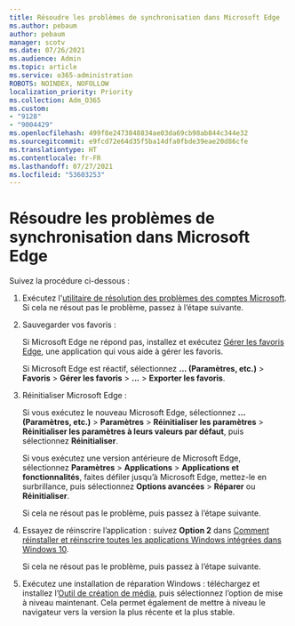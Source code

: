```yaml
---
title: Résoudre les problèmes de synchronisation dans Microsoft Edge
ms.author: pebaum
author: pebaum
manager: scotv
ms.date: 07/26/2021
ms.audience: Admin
ms.topic: article
ms.service: o365-administration
ROBOTS: NOINDEX, NOFOLLOW
localization_priority: Priority
ms.collection: Adm_O365
ms.custom:
- "9128"
- "9004429"
ms.openlocfilehash: 499f8e2473848834ae03da69cb98ab844c344e32
ms.sourcegitcommit: e9fcd72e64d35f5ba14dfa0fbde39eae20d86cfe
ms.translationtype: HT
ms.contentlocale: fr-FR
ms.lasthandoff: 07/27/2021
ms.locfileid: "53603253"
---
```

# <a name="troubleshoot-problems-with-sync-in-microsoft-edge"></a>Résoudre les problèmes de synchronisation dans Microsoft Edge

Suivez la procédure ci-dessous :

1. Exécutez l'[utilitaire de résolution des problèmes des comptes Microsoft](https://go.microsoft.com/fwlink/?linkid=2155661). Si cela ne résout pas le problème, passez à l’étape suivante.

1. Sauvegarder vos favoris :

    Si Microsoft Edge ne répond pas, installez et exécutez [Gérer les favoris Edge](https://go.microsoft.com/fwlink/?linkid=2155764), une application qui vous aide à gérer les favoris.

    Si Microsoft Edge est réactif, sélectionnez **... (Paramètres, etc.)** > **Favoris** > **Gérer les favoris** > **...** > **Exporter les favoris**.

1. Réinitialiser Microsoft Edge :

    Si vous exécutez le nouveau Microsoft Edge, sélectionnez **... (Paramètres, etc.)** > **Paramètres** > **Réinitialiser les paramètres** > **Réinitialiser les paramètres à leurs valeurs par défaut**, puis sélectionnez **Réinitialiser**.

    Si vous exécutez une version antérieure de Microsoft Edge, sélectionnez **Paramètres** > **Applications** > **Applications et fonctionnalités**, faites défiler jusqu’à Microsoft Edge, mettez-le en surbrillance, puis sélectionnez **Options avancées** > **Réparer** ou **Réinitialiser**.

    Si cela ne résout pas le problème, puis passez à l’étape suivante.

1. Essayez de réinscrire l’application : suivez **Option 2** dans [Comment réinstaller et réinscrire toutes les applications Windows intégrées dans Windows 10](https://go.microsoft.com/fwlink/?linkid=2146509).

    Si cela ne résout pas le problème, puis passez à l’étape suivante.

1. Exécutez une installation de réparation Windows : téléchargez et installez l’[Outil de création de média](https://go.microsoft.com/fwlink/?linkid=2146242), puis sélectionnez l’option de mise à niveau maintenant. Cela permet également de mettre à niveau le navigateur vers la version la plus récente et la plus stable.
